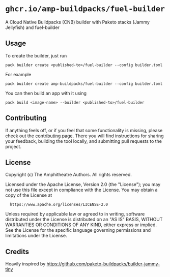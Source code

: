 # `ghcr.io/amp-buildpacks/fuel-builder`

A Cloud Native Buildpacks (CNB) builder with Paketo stacks (Jammy Jellyfish) and fuel-builder

## Usage

To create the builder, just run

```shell
pack builder create <published-to>/fuel-builder --config builder.toml
```

For example

```shell
pack builder create amp-buildpacks/fuel-builder --config builder.toml
```

You can then build an app with it using 

```shell
pack build <image-name> --builder <published-to>/fuel-builder
```

## Contributing

If anything feels off, or if you feel that some functionality is missing, please
check out the [contributing
page](https://docs.amphitheatre.app/contributing/). There you will find
instructions for sharing your feedback, building the tool locally, and
submitting pull requests to the project.

## License

Copyright (c) The Amphitheatre Authors. All rights reserved.

Licensed under the Apache License, Version 2.0 (the "License");
you may not use this file except in compliance with the License.
You may obtain a copy of the License at

      https://www.apache.org/licenses/LICENSE-2.0

Unless required by applicable law or agreed to in writing, software
distributed under the License is distributed on an "AS IS" BASIS,
WITHOUT WARRANTIES OR CONDITIONS OF ANY KIND, either express or implied.
See the License for the specific language governing permissions and
limitations under the License.

## Credits

Heavily inspired by https://github.com/paketo-buildpacks/builder-jammy-tiny

